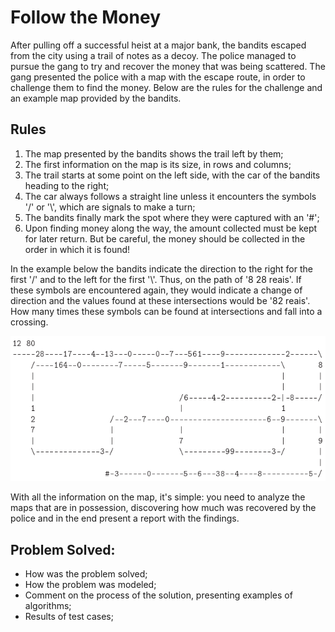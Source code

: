 # Follow the Money

After pulling off a successful heist at a major bank, the bandits escaped from the city using a trail of notes as a decoy. The police managed to pursue the gang to try and recover the money that was being scattered. The gang presented the police with a map with the escape route, in order to challenge them to find the money. Below are the rules for the challenge and an example map provided by the bandits.

## Rules

1. The map presented by the bandits shows the trail left by them;
2. The first information on the map is its size, in rows and columns;
3. The trail starts at some point on the left side, with the car of the bandits heading to the right;
4. The car always follows a straight line unless it encounters the symbols '/' or '\\', which are signals to make a turn;
5. The bandits finally mark the spot where they were captured with an '#';
6. Upon finding money along the way, the amount collected must be kept for later return. But be careful, the money should be collected in the order in which it is found!

In the example below the bandits indicate the direction to the right for the first '/' and to the left for the first '\\'. Thus, on the path of '8 28 reais'. If these symbols are encountered again, they would indicate a change of direction and the values found at these intersections would be '82 reais'. How many times these symbols can be found at intersections and fall into a crossing.

![img.png](img.png)

With all the information on the map, it's simple: you need to analyze the maps that are in possession, discovering how much was recovered by the police and in the end present a report with the findings.

## Problem Solved:

- How was the problem solved;
- How the problem was modeled;
- Comment on the process of the solution, presenting examples of algorithms;
- Results of test cases;
